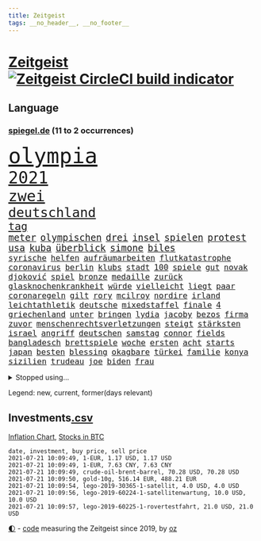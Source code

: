 ```yaml
---
title: Zeitgeist
tags: __no_header__, __no_footer__
---
```


# [Zeitgeist](https://oliz.io/zeitgeist/) [![Zeitgeist CircleCI build indicator](https://circleci.com/gh/ooz/zeitgeist.svg?style=shield)](https://circleci.com/gh/ooz/zeitgeist)

## Language

<h3><a href="https://www.spiegel.de" target="_blank">spiegel.de</a> (11 to 2 occurrences)</h3>
<p style="font-family:monospace">
<span style="font-size:32pt"><a href="news_links.html#olympia" class="current">olympia</a></span>
<br>
<span style="font-size:25pt"><a href="news_links.html#2021" class="current">2021</a></span>
<br>
<span style="font-size:23pt"><a href="news_links.html#zwei" class="current">zwei</a></span>
<br>
<span style="font-size:20pt"><a href="news_links.html#deutschland" class="current">deutschland</a></span>
<br>
<span style="font-size:16pt"><a href="news_links.html#tag" class="current">tag</a></span>
<br>
<span style="font-size:14pt"><a href="news_links.html#meter" class="current">meter</a></span>
<span style="font-size:14pt"><a href="news_links.html#olympischen" class="current">olympischen</a></span>
<span style="font-size:14pt"><a href="news_links.html#drei" class="current">drei</a></span>
<span style="font-size:14pt"><a href="news_links.html#insel" class="current">insel</a></span>
<span style="font-size:14pt"><a href="news_links.html#spielen" class="current">spielen</a></span>
<span style="font-size:14pt"><a href="news_links.html#protest" class="current">protest</a></span>
<span style="font-size:14pt"><a href="news_links.html#usa" class="current">usa</a></span>
<span style="font-size:14pt"><a href="news_links.html#kuba" class="current">kuba</a></span>
<span style="font-size:14pt"><a href="news_links.html#überblick" class="current">überblick</a></span>
<span style="font-size:14pt"><a href="news_links.html#simone" class="current">simone</a></span>
<span style="font-size:14pt"><a href="news_links.html#biles" class="current">biles</a></span>
<br>
<span style="font-size:12pt"><a href="news_links.html#syrische" class="new">syrische</a></span>
<span style="font-size:12pt"><a href="news_links.html#helfen" class="current">helfen</a></span>
<span style="font-size:12pt"><a href="news_links.html#aufräumarbeiten" class="new">aufräumarbeiten</a></span>
<span style="font-size:12pt"><a href="news_links.html#flutkatastrophe" class="current">flutkatastrophe</a></span>
<span style="font-size:12pt"><a href="news_links.html#coronavirus" class="current">coronavirus</a></span>
<span style="font-size:12pt"><a href="news_links.html#berlin" class="current">berlin</a></span>
<span style="font-size:12pt"><a href="news_links.html#klubs" class="current">klubs</a></span>
<span style="font-size:12pt"><a href="news_links.html#stadt" class="current">stadt</a></span>
<span style="font-size:12pt"><a href="news_links.html#100" class="current">100</a></span>
<span style="font-size:12pt"><a href="news_links.html#spiele" class="current">spiele</a></span>
<span style="font-size:12pt"><a href="news_links.html#gut" class="current">gut</a></span>
<span style="font-size:12pt"><a href="news_links.html#novak" class="current">novak</a></span>
<span style="font-size:12pt"><a href="news_links.html#djoković" class="current">djoković</a></span>
<span style="font-size:12pt"><a href="news_links.html#spiel" class="current">spiel</a></span>
<span style="font-size:12pt"><a href="news_links.html#bronze" class="current">bronze</a></span>
<span style="font-size:12pt"><a href="news_links.html#medaille" class="current">medaille</a></span>
<span style="font-size:12pt"><a href="news_links.html#zurück" class="current">zurück</a></span>
<span style="font-size:12pt"><a href="news_links.html#glasknochenkrankheit" class="new">glasknochenkrankheit</a></span>
<span style="font-size:12pt"><a href="news_links.html#würde" class="current">würde</a></span>
<span style="font-size:12pt"><a href="news_links.html#vielleicht" class="current">vielleicht</a></span>
<span style="font-size:12pt"><a href="news_links.html#liegt" class="current">liegt</a></span>
<span style="font-size:12pt"><a href="news_links.html#paar" class="current">paar</a></span>
<span style="font-size:12pt"><a href="news_links.html#coronaregeln" class="current">coronaregeln</a></span>
<span style="font-size:12pt"><a href="news_links.html#gilt" class="current">gilt</a></span>
<span style="font-size:12pt"><a href="news_links.html#rory" class="new">rory</a></span>
<span style="font-size:12pt"><a href="news_links.html#mcilroy" class="new">mcilroy</a></span>
<span style="font-size:12pt"><a href="news_links.html#nordire" class="new">nordire</a></span>
<span style="font-size:12pt"><a href="news_links.html#irland" class="current">irland</a></span>
<span style="font-size:12pt"><a href="news_links.html#leichtathletik" class="current">leichtathletik</a></span>
<span style="font-size:12pt"><a href="news_links.html#deutsche" class="current">deutsche</a></span>
<span style="font-size:12pt"><a href="news_links.html#mixedstaffel" class="new">mixedstaffel</a></span>
<span style="font-size:12pt"><a href="news_links.html#finale" class="current">finale</a></span>
<span style="font-size:12pt"><a href="news_links.html#4" class="current">4</a></span>
<span style="font-size:12pt"><a href="news_links.html#griechenland" class="current">griechenland</a></span>
<span style="font-size:12pt"><a href="news_links.html#unter" class="current">unter</a></span>
<span style="font-size:12pt"><a href="news_links.html#bringen" class="current">bringen</a></span>
<span style="font-size:12pt"><a href="news_links.html#lydia" class="current">lydia</a></span>
<span style="font-size:12pt"><a href="news_links.html#jacoby" class="new">jacoby</a></span>
<span style="font-size:12pt"><a href="news_links.html#bezos" class="current">bezos</a></span>
<span style="font-size:12pt"><a href="news_links.html#firma" class="current">firma</a></span>
<span style="font-size:12pt"><a href="news_links.html#zuvor" class="current">zuvor</a></span>
<span style="font-size:12pt"><a href="news_links.html#menschenrechtsverletzungen" class="current">menschenrechtsverletzungen</a></span>
<span style="font-size:12pt"><a href="news_links.html#steigt" class="current">steigt</a></span>
<span style="font-size:12pt"><a href="news_links.html#stärksten" class="current">stärksten</a></span>
<span style="font-size:12pt"><a href="news_links.html#israel" class="current">israel</a></span>
<span style="font-size:12pt"><a href="news_links.html#angriff" class="current">angriff</a></span>
<span style="font-size:12pt"><a href="news_links.html#deutschen" class="current">deutschen</a></span>
<span style="font-size:12pt"><a href="news_links.html#samstag" class="current">samstag</a></span>
<span style="font-size:12pt"><a href="news_links.html#connor" class="new">connor</a></span>
<span style="font-size:12pt"><a href="news_links.html#fields" class="new">fields</a></span>
<span style="font-size:12pt"><a href="news_links.html#bangladesch" class="current">bangladesch</a></span>
<span style="font-size:12pt"><a href="news_links.html#brettspiele" class="current">brettspiele</a></span>
<span style="font-size:12pt"><a href="news_links.html#woche" class="current">woche</a></span>
<span style="font-size:12pt"><a href="news_links.html#ersten" class="current">ersten</a></span>
<span style="font-size:12pt"><a href="news_links.html#acht" class="current">acht</a></span>
<span style="font-size:12pt"><a href="news_links.html#starts" class="new">starts</a></span>
<span style="font-size:12pt"><a href="news_links.html#japan" class="current">japan</a></span>
<span style="font-size:12pt"><a href="news_links.html#besten" class="current">besten</a></span>
<span style="font-size:12pt"><a href="news_links.html#blessing" class="new">blessing</a></span>
<span style="font-size:12pt"><a href="news_links.html#okagbare" class="new">okagbare</a></span>
<span style="font-size:12pt"><a href="news_links.html#türkei" class="current">türkei</a></span>
<span style="font-size:12pt"><a href="news_links.html#familie" class="current">familie</a></span>
<span style="font-size:12pt"><a href="news_links.html#konya" class="new">konya</a></span>
<span style="font-size:12pt"><a href="news_links.html#sizilien" class="current">sizilien</a></span>
<span style="font-size:12pt"><a href="news_links.html#trudeau" class="current">trudeau</a></span>
<span style="font-size:12pt"><a href="news_links.html#joe" class="current">joe</a></span>
<span style="font-size:12pt"><a href="news_links.html#biden" class="current">biden</a></span>
<span style="font-size:12pt"><a href="news_links.html#frau" class="current">frau</a></span>
</p>
<details>
<summary>Stopped using...</summary>
<p class="former" style="font-size:12pt">
diktator(283) magdeburg(283) tobt(283) explodieren(282) moskau(282) myanmar(282) zentrale(282) bereich(281) cristiano(281) flugzeuge(281) gelungen(281) getan(281) luis(281) supermarkt(281) begeistern(280) demonstriert(280) dfbteam(280) dinge(280) extreme(280) morgen(280) strafmaßnahmen(280) umbauen(280) unentschieden(280) usbehörden(280) angriffen(279) bewertet(279) drehen(279) einstieg(279) erfolgreiche(279) fallzahlen(279) feierte(279) flaschen(279) gerecht(279) harter(279) leon(279) niveau(279) profi(279) rechnungshof(279) russisches(279) strand(279) wechseln(279) wirklichkeit(279) wünschen(279) 99(278) bayerischen(278) coronalage(278) entwarnung(278) fair(278) herkunft(278) irgendwann(278) joachim(278) material(278) räumen(278) schutzmasken(278) st(278) tourismus(278) traurigen(278) versteht(278) wales(278) zahlreichen(278) covid19patienten(277) diskutieren(277) erholt(277) gleiche(277) hubschrauber(277) jemand(277) komplizen(277) qualität(277) saß(277) versuch(277) weise(277) weisen(277) breit(276) carl(276) durchaus(276) euphorie(276) flüchten(276) kompromiss(276) meldete(276) modernen(276) oppositionellen(276) problematisch(276) sinken(276) smith(276) stockholm(276) usaußenminister(276) verklagt(276) verkündet(276) zuhause(276) 7(275) anbieten(275) auskommen(275) bundesweit(275) erleben(275) erntet(275) eugipfel(275) flüchtlingscamp(275) geistliche(275) haftstrafe(275) homosexualität(275) jagd(275) lobt(275) mangelt(275) manipuliert(275) menschheit(275) mittelfeldspieler(275) muslime(275) nutzung(275) osteuropa(275) otto(275) uswirtschaft(275) wütend(275) berichte(274) beweisen(274) extremismus(274) gefüllt(274) geschlagen(274) goretzka(274) institut(274) islamistischen(274) kollaps(274) mars(274) militärs(274) personal(274) schlag(274) solle(274) stuttgarter(274) thailand(274) usschauspielerin(274) verteidigungsministerium(274) vorstand(274) 78(273) anpfiff(273) arbeitslosen(273) außenpolitik(273) beschuss(273) gelernt(273) geworben(273) ifoindex(273) kieler(273) korrigiert(273) lob(273) lockt(273) lübcke(273) menschenrechte(273) neunzigerjahren(273) rekordmeister(273) saskia(273) streng(273) tieren(273) verschieben(273) verteilung(273) vorhaben(273) vorzeitige(273) walter(273) zivilisten(273) anlagen(272) antarktis(272) bezahlt(272) damaligen(272) dosen(272) dritter(272) entlastet(272) fridays(272) future(272) gestoßen(272) grundschüler(272) höheren(272) kämpfer(272) mediziner(272) mitgliedstaaten(272) rechtsextremismus(272) shutdown(272) siemens(272) spott(272) trennt(272) treten(272) unternehmens(272) verbreitet(272) ökonom(272) abwehr(271) australischer(271) fuß(271) fußballprofi(271) gedenken(271) gehe(271) griffen(271) koch(271) lüge(271) manuel(271) militärischen(271) mitarbeitern(271) miteinander(271) party(271) planeten(271) regensburg(271) schwangere(271) spanier(271) vermögen(271) wochenlang(271) zucker(271) 2024(270) babys(270) berufen(270) blockieren(270) brown(270) covid19erkrankung(270) desaster(270) fleisch(270) ließen(270) lügen(270) mannschaften(270) nordirland(270) polizeieinsatz(270) rechtsextremisten(270) schwanger(270) stärke(270) trieb(270) zuversicht(270) auseinandersetzungen(269) brüder(269) gewässern(269) häusliche(269) höchst(269) interesse(269) investitionen(269) klären(269) medikament(269) senkt(269) souverän(269) spanischen(269) stoppt(269) ausgeliefert(268) clinton(268) elke(268) finanziell(268) freunden(268) gesteht(268) richtet(268) spannenden(268) behandeln(267) bestraft(267) deal(267) dicht(267) drastischen(267) einrichtungen(267) nationale(267) schicken(267) sensation(267) stellten(267) studenten(267) trennung(267) volle(267) warnten(267) zwillinge(267) abgeriegelt(266) bremst(266) geschlecht(266) griechische(266) grundlage(266) irans(266) meinungsfreiheit(266) treiber(266) update(266) verdächtigt(266) 81(265) audi(265) jemen(265) razzien(265) sekunde(265) stau(265) streamingdienst(265) weitergegeben(265) zielgeraden(265) coronaerkrankung(264) eigener(264) fit(264) linkspartei(264) sprengsatz(264) afrikanischen(263) sportlich(263) verschleppt(263) wahlrechtsreform(263) zusammenhalt(263) 13jähriger(262) anzeichen(262) ecken(262) hielten(262) leiche(262) potsdam(262) 11000(261) eukommissionschefin(261) funktionäre(261) jahrelangen(261) magnus(261) probe(261) separatisten(261) unerträglich(261) bat(260) berufungsgericht(260) fahndet(260) frische(260) robin(260) stiegen(260) unterschied(260) vergleiche(260) verstoßen(260) womit(260) wunder(260) coronabedingt(259) heiligen(259) hinweg(259) matthias(259) abgewiesen(258) aktivistin(258) bushido(258) loswerden(258) strenge(258) bewegte(257) entspannung(257) erfunden(257) gittern(257) schwerverletzte(257) eilantrag(256) entbehrungen(256) erwachsenen(256) mancher(256) paschinjan(256) angelegt(255) engpässe(255) enttäuschung(255) fehlten(255) general(255) mangel(255) wölfe(255) äußerte(255) abouchaker(254) arafat(254) coronazeit(254) frauenquote(254) mathieu(254) mecklenburgvorpommern(254) brutaler(253) spiegelumfrage(253) beziehen(252) falscher(252) giuliani(252) iss(252) lasst(252) möchten(252) mülheim(252) platzverweis(252) provokation(252) schonen(252) sozialdemokraten(252) taucht(252) verkehrschaos(252) analysiert(251) müsste(251) raab(251) spaltet(251) sperrte(251) katja(250) männlichen(250) pkw(250) 46(249) meines(249) schalker(249) bürgerinnen(248) erschießt(248) hausarrest(248) joggen(248) kandidieren(248) kassel(248) philosoph(248) steigern(248) warfen(248) abu(247) dhabi(247) konferenz(247) singapur(247) mitarbeiterin(246) pest(246) pushbacks(246) regierungserklärung(246) würzburger(246) ausgeweitet(245) bewusst(245) bundeswehrsoldaten(245) favorit(245) schülerin(245) sprachen(245) söhne(245) verblüffend(245) vergangen(245) verkürzt(245) aufgabe(244) cover(244) öffnung(244) herausgefunden(243) kylian(243) ungeklärt(243) angezeigt(242) ernährung(242) schokolade(242) skizziert(242) erwarteten(241) kanaren(241) landeschef(241) sobald(241) akten(239) schlimme(239) 2009(238) gutachter(238) beschaffung(237) doping(237) dringt(237) iranischen(237) sturms(237) georg(236) halbiert(236) freispruch(235) schmerz(235) south(235) 40jährige(234) apples(234) jill(234) slowakei(234) schritten(233) vermeidet(233) 41jähriger(232) anfühlt(232) königshaus(232) sogenannten(232) stürmte(232) georgia(231) totschlags(231) vorgenommen(231) flügel(230) impfstoffs(230) weine(230) virusmutation(229) knacken(228) plattform(228) bedrängt(227) desto(227) farben(227) offenem(227) hongkongs(226) kameraden(226) zentimeter(226) divers(225) krefeld(225) wieso(225) christina(224) coronajahr(224) engen(224) erheblichen(223) gesellschaftlichen(223) unverzichtbar(223) grüße(222) normalerweise(222) umzugehen(222) rechtskräftig(221) nationalsozialismus(220) lieferengpässe(219) as(218) muslimischen(218) vereins(218) beheben(217) gezwungen(216) herzinfarkt(216) sticht(216) vermisster(216) atomdeal(215) flog(215) bist(214) ertrank(214) antony(213) blinken(213) mobilität(213) offenbarte(213) prüfer(213) coronafolgen(212) lärm(212) gabriele(211) 32jährigen(210) bertelsmann(210) bundesagentur(210) cdu/csu(210) fabian(209) boomt(208) regimes(208) uskongress(207) entzug(206) warme(206) bizarre(205) geschleust(203) mail(201) abgewickelt(200) beschafft(200) zweieinhalb(200) bundestagsabgeordnete(199) mahnte(199) festgenommene(198) monatelanger(197) stopp(197) everest(196) ruhrgebiet(196) londons(195) nordosten(195) spannung(195) your(195) einsatzkräften(194) exuspräsident(193) präsentation(193) überforderte(193) 150000(192) bewusstsein(192) priorisierung(192) ehrt(191) lissabon(191) wissler(191) quält(190) bundesgesundheitsministerium(188) marie(188) elektroantrieb(187) grassiert(187) klimaklage(187) großvater(186) spritze(186) teilhaben(186) ach(185) einreisebeschränkungen(185) harmlos(184) virtuelle(184) verhilft(183) impfstofflieferungen(182) urlaubsinsel(182) denkmal(181) friends(181) polizeiruf(178) überrollt(178) impft(176) jack(176) berüchtigte(175) scheiden(173) 72jähriger(172) neunte(172) polizeibeamte(171) genehmigte(170) gäbe(170) schuf(168) strafgerichtshof(168) behält(167) kriegsschiffe(167) computerchips(166) ingolstadt(166) geheimen(164) generalstaatsanwaltschaft(164) diagnose(163) klimaschädlich(162) singen(162) distanzunterricht(161) backup(160) langzeitherrscher(160) zulauf(160) nationalpark(156) impfreihenfolge(154) reihenweise(154) gelöschte(153) nüßlein(153) affront(152) breite(152) ehrgeizige(152) unterschriften(152) verringern(152) bekannter(151) total(151) einstufen(150) falschaussagen(150) härtesten(150) 230(149) produzent(149) reparatur(149) student(149) passagier(148) belästigt(147) hilton(147) sympathien(147) 147(146) archäologie(146) verlusten(146) exfußballprofi(145) mist(145) entzogen(144) herstellers(144) chile(143) filmemacherin(143) frühwarnsystem(142) 20jährige(141) capital(141) militärjunta(141) rückgang(141) serena(141) einfamilienhäuser(140) ruhr(140) sahra(138) sommerurlaub(138) wagenknecht(138) 53jähriger(137) exportieren(137) streich(136) grundsätzliche(135) neuss(135) plagen(135) stiefvater(135) unverletzt(135) wetters(135) turbulenzen(134) bahnverkehr(133) montagmorgen(133) staatsfernsehen(133) hancock(132) follower(131) gereicht(131) recherche(131) ungeahnte(131) linkenchefin(130) worüber(130) argentiniens(129) stefanos(129) tsitsipas(129) westberlin(128) begleitete(126) beschwert(126) konfliktberaterin(126) marsmission(126) objekte(126) wawrzinek(126) eiskalt(125) freigabe(125) hochschule(125) knorrbremse(125) ministern(125) rohstoffen(125) hoffentlich(124) musikers(123) nachsehen(123) typ(123) bürgerrechtler(122) münchener(122) portugals(122) tagebuch(122) belohnung(121) gesteckt(121) grundstein(121) übung(121) nachrichtendienste(120) startelf(120) verantwortliche(120) bekräftigte(119) beeindruckt(118) feste(118) kinderbuch(118) 1100(117) goldener(117) igor(117) obhut(117) russe(117) jude(116) nikol(116) drohschreiben(115) freizugeben(114) kopenhagen(114) michigan(114) kürzeren(113) seinerseits(112) ausfuhr(111) interessante(111) kulturkampf(111) cdumann(110) erkenntnis(110) erklärungsnot(110) redaktion(110) stabilisiert(110) distanzierten(109) elbe(109) erledigt(109) press(109) gdl(108) homosexueller(108) lokführergewerkschaft(108) pekings(108) zelle(107) eröffnete(105) teslawerk(105) essener(104) starregisseur(104) landesarbeitsgericht(103) schafften(103) schlagabtausch(103) 59(102) gesünder(102) impftempo(102) methan(102) topfavorit(102) krim(101) l(101) schenkt(101) erhob(100) auswärtiges(99) aussprache(98) grundlegende(98) solidarisiert(98) wohnhauses(98) fortschritten(97) impfziel(97) rennstall(97) teilzeit(97) eigentore(96) malt(96) sophia(96) belegschaft(95) stadtrat(95) usamerikanische(95) kürzester(94) angeschlagen(93) anschließende(93) erspart(93) konsumiert(93) bemühen(91) bevorzugen(91) emspiel(91) geprallt(91) spürt(91) uskollegen(91) beleuchtung(90) gelitten(90) überdenken(90) bahnhöfe(89) eier(89) fonds(89) korunde(89) lanz(89) legehennen(89) nachschub(89) schädel(89) selbstmordattentäter(89) suezkanal(89) tvexperten(89) beschweren(88) ergründen(88) genozid(88) vorrunde(88) ausbrüche(87) havertz(87) kai(87) neuerdings(87) poel(87) wiesenmüller(87) erstimpfungen(86) idol(86) tierpark(86) kugeln(85) signalisierte(85) sozialwohnungen(85) torschütze(85) nordafrika(84) pyrotechnik(84) verbringt(84) weltrangliste(84) campen(83) gereizt(83) bosporus(82) durchführen(82) gesundheitsexperte(82) hauch(82) nett(82) spiegellesern(82) umweltkatastrophe(82) klimaneutralität(81) kuriere(81) wimbledonsieg(81) aufmerksamen(80) feldpost(80) kampfjets(80) petry(80) unternehmenssteuern(80) verwirrt(80) zeitnahe(80) anzumerken(79) interessen(79) solide(79) zwischenfall(79) 45000(78) geldhahn(78) wagenknechts(78) homophobie(77) mbappé(77) verteilen(77) weltgrößten(77) wähnte(77) außerirdische(76) besitzern(76) dörfern(76) fußballstar(76) löwe(76) zentralafrikanischen(76) aliens(75) benzema(74) dialog(74) hochschwangere(74) komme(74) bezweifeln(73) dieselmotor(72) mumie(72) eiltempo(71) gründerinnen(71) kompromittierende(71) spielern(71) vereine(71) übereilt(71) krisenland(70) run(70) üppige(70) beobachtete(69) gesamtbevölkerung(69) auflaufen(68) gesprächsbereitschaft(68) jugendämter(68) reederei(68) riechen(68) systematische(68) vergewaltiger(68) windsors(68) abgezogen(67) einfrieren(67) fregatte(67) messerangriff(67) nabu(67) neudelhi(67) ohio(67) wedding(67) weh(67) wissenschaftlerinnen(67) zerschlug(67) impfpriorisierung(66) klagte(66) lai(66) sanktionsliste(66) usforscher(66) examen(65) lässig(65) netze(65) straftatbestand(65) zugänglich(65) abwarten(64) drohbriefe(64) heuteshow(64) jubel(64) muslim(64) petition(63) sozialisten(63) almuth(62) championsleaguesieger(62) erzürnt(62) lizenzen(62) neubau(62) schult(62) stritten(62) ungerecht(62) betriebssystems(61) flüchtlingsboot(61) praktiken(61) schätzung(61) square(61) teller(61) arenen(60) elton(60) hineingezogen(60) normales(60) prix(60) sarkastischen(60) vorbehalt(60) betritt(59) forschungsprojekt(59) heimkehr(59) inhaber(59) klimaschutzgesetz(59) konzernen(59) westdeutschen(59) ziert(59) 32jähriger(58) arbeitsunfähig(58) drosseln(58) entweder(58) gestohlene(58) ranghohe(58) rudy(58) wmdritte(58) bezahlte(57) gebeutelten(57) hinzuweisen(57) rebellen(57) tiraden(57) bestritt(56) 28jährige(55) allgemeinmediziner(55) ferne(55) führungskräfte(55) giulianis(55) krebserkrankung(55) passierte(55) weltklimarat(55) bafög(54) benötigten(54) durchbruch(54) obersten(54) badeunfall(53) echtzeit(53) verfeindeten(53) elmar(52) erwarte(52) hochhauses(52) impftermine(52) präsidentengattin(52) rekordzeit(52) umgekommen(52) zurückgerufen(52) chinese(51) europapolitiker(51) nähern(51) pipelines(51) 83(50) küstenstadt(50) propagiert(50) unglücke(50) aogo(49) lehmann(49) linien(49) sensible(49) staatlicher(49) vogue(49) romane(48) rückschläge(48) ausgezählt(47) ehrgeizigen(47) ertrag(47) klassement(47) nepal(47) gravierenden(46) hingefallen(46) kaufte(46) ransomware(46) vertrieben(46) einschnitte(45) europameisterschaft(45) luftangriff(45) nervig(45) ewan(44) hillary(44) klimaschutzbewegung(44) kostenexplosion(44) ortsbesuch(44) versperrt(44) amy(43) billy(43) blatts(43) picassobild(43) überzahl(43) emteilnahme(42) flaggen(42) fünfstündigen(42) raumfahrtpläne(42) windeln(42) coaches(41) leichtsinn(41) namibia(41) tatverdächtiger(41) einsätze(40) hardliner(40) hygienekonzept(40) israelisches(40) jena(40) popikone(40) übergriffs(40) drohende(39) elektroschrott(39) herzog(39) lokführer(39) misstrauen(39) testzentren(39) unglaublich(39) verdammt(39) wiederbeleben(39) ausbildungsmarkt(38) biergarten(38) verursachen(38) automatische(37) parlamentswahlen(37) revolutionieren(37) suppe(37) westjordanland(37) zwischenlandung(37) bezahlten(36) erreichten(36) karim(36) usjournalist(36) videoaufnahmen(36) zentralafrika(36) enrique(35) erzielen(35) genf(35) heimgrandprix(35) nachmelden(35) republik21podcast(35) 1998(34) massensturz(34) tanken(34) verlobten(34) atomprogramm(33) beschäftigung(33) dänischenhagen(33) geflüchteter(33) mangelhafter(33) naturschützer(33) schießereien(33) treffern(33) wiederbelebt(33) afdchefs(32) hms(32) sapega(32) sowieso(32) özdemir(32) betraf(31) dalian(31) flugzeugträger(31) geschichtsbüchern(31) palästinensischen(31) tausender(31) ambitionierte(30) bekämpften(30) nebenjobs(30) protassewitsch(30) supreme(30) ufos(30) verunreinigt(30) chelseaprofi(29) duque(29) iván(29) kolumbien(29) angler(28) rufmord(28) tormaschine(28) viermal(28) weitergeleitet(28) überschallflieger(28) fehle(27) juraprüfung(27) marktposition(27) nordostseekanal(27) wettbewerbshüter(27) zusammenarbeiten(27) analysieren(26) bergsteigerin(26) geleitet(26) oecd(26) rohstoffe(26) spürbarer(26) tsang(26) ureinwohner(26) wahlrechtsänderung(26) donner(25) kvitová(25) streiken(25) usserie(25) dauerhaften(24) geregelt(24) internetseite(24) populismus(24) public(24) realitätsverweigerung(24) seither(24) sofja(24) späteren(24) viewing(24) wurm(24) 215(23) annamaria(23) beziffern(23) felder(23) ferchichi(23) gosens(23) kultusminister(23) lebe(23) schusswaffe(23) schwäche(23) aufzunehmen(22) kriegsschiff(22) kurioses(22) remote(22) bauwirtschaft(21) buchhandels(21) einstiger(21) entschärfen(21) exgeneral(21) martina(21) schärfe(21) sinovac(21) soweit(21) truppe(21) töchter(21) vergab(21) vorprodukten(21) wetterte(21) wmführenden(21) asylanträge(20) leichtverletzte(20) linkenabgeordneten(20) motivierte(20) mühsam(20) rhein(20) ussanktionen(20) vancouver(20) abflauen(19) abstände(19) afdfraktion(19) aggressiver(19) altkunden(19) azubi(19) brent(19) energieträger(19) ferngesteuert(19) gefangener(19) mach(19) maschinenpistole(19) nordseesorte(19) plagte(19) anhalter(18) britischem(18) bundespolitiker(18) familienplanung(18) gepflegt(18) hilfskräfte(18) alliierten(17) bauern(17) bewirkt(17) flugpassagiere(17) großstädter(17) hauptfigur(17) kleidung(17) sterbende(17) verdienten(17) würstchen(17) flüchtet(16) historischem(16) katalanischen(16) lieb(16) anführer(15) badeunfälle(15) busquets(15) gewachsen(15) hessische(15) unmittelbare(15) ertrinkt(14) geschichtepodcast(14) jamaika(14) mary(14) miserables(14) sek(14) verbraucherpreise(14) ahnden(13) beuth(13) chatgruppen(13) leopoldina(13) rechtsstaatlichkeit(13) reiseverbot(13) untätigkeitsverfahren(13) bolt(12) börsenwert(12) emstimmung(12) halbfinals(12) optionen(12) pogba(12) rechtlichen(12) ressentiments(12) sergej(12) schublade(11)
</p>
</details>
<p>Legend: <span class="new">new</span>, <span class="current">current</span>, <span class="former">former(days relevant)</span></p>

## Investments[.csv](investments.csv)

[Inflation Chart](https://inflationchart.com),
[Stocks in BTC](https://stonksinbtc.xyz/)

```
date, investment, buy price, sell price
2021-07-21 10:09:49, 1-EUR, 1.17 USD, 1.17 USD
2021-07-21 10:09:49, 1-EUR, 7.63 CNY, 7.63 CNY
2021-07-21 10:09:49, crude-oil-brent-barrel, 70.28 USD, 70.28 USD
2021-07-21 10:09:50, gold-10g, 516.14 EUR, 488.21 EUR
2021-07-21 10:09:54, lego-2019-30365-1-satellit, 4.0 USD, 4.0 USD
2021-07-21 10:09:56, lego-2019-60224-1-satellitenwartung, 10.0 USD, 10.0 USD
2021-07-21 10:09:57, lego-2019-60225-1-rovertestfahrt, 21.0 USD, 21.0 USD
```

<footer>
<a href="javascript:toggleTheme()" class="nav">🌓</a>
- <a href="https://github.com/ooz/zeitgeist">code</a> measuring the Zeitgeist since 2019, by <a href="https://oliz.io">oz</a>
</footer>

